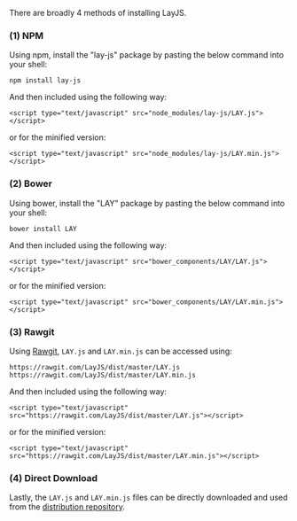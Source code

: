 
There are broadly 4 methods of installing LayJS.

### (1) NPM

Using npm, install the "lay-js" package by pasting the below command into your shell:

	npm install lay-js

And then included using the following way:

	<script type="text/javascript" src="node_modules/lay-js/LAY.js"></script>

or for the minified version:

	<script type="text/javascript" src="node_modules/lay-js/LAY.min.js"></script>


### (2) Bower

Using bower, install the "LAY" package by pasting the below command into your shell:

	bower install LAY

And then included using the following way:  

	<script type="text/javascript" src="bower_components/LAY/LAY.js"></script>

or for the minified version:

	<script type="text/javascript" src="bower_components/LAY/LAY.min.js"></script>


### (3) Rawgit

Using [Rawgit](https://rawgit.com), `LAY.js` and `LAY.min.js` can be accessed using:

	https://rawgit.com/LayJS/dist/master/LAY.js
	https://rawgit.com/LayJS/dist/master/LAY.min.js

And then included using the following way:  

	<script type="text/javascript" src="https://rawgit.com/LayJS/dist/master/LAY.js"></script>

or for the minified version:

	<script type="text/javascript" src="https://rawgit.com/LayJS/dist/master/LAY.min.js"></script>


### (4) Direct Download

Lastly, the `LAY.js` and `LAY.min.js` files can be directly downloaded and used from the [distribution repository](https://github.com/LayJS/dist).

